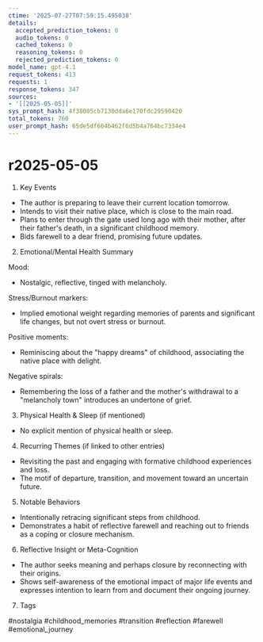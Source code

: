 ```yaml
---
ctime: '2025-07-27T07:59:15.495038'
details:
  accepted_prediction_tokens: 0
  audio_tokens: 0
  cached_tokens: 0
  reasoning_tokens: 0
  rejected_prediction_tokens: 0
model_name: gpt-4.1
request_tokens: 413
requests: 1
response_tokens: 347
sources:
- '[[2025-05-05]]'
sys_prompt_hash: 4f38005cb7130dda6e170fdc29590420
total_tokens: 760
user_prompt_hash: 65de5df664b462f6d5b4a764bc7334e4
---
```

# r2025-05-05

1. Key Events

- The author is preparing to leave their current location tomorrow.
- Intends to visit their native place, which is close to the main road.
- Plans to enter through the gate used long ago with their mother, after their father's death, in a significant childhood memory.
- Bids farewell to a dear friend, promising future updates.

2. Emotional/Mental Health Summary

Mood:
- Nostalgic, reflective, tinged with melancholy.

Stress/Burnout markers:
- Implied emotional weight regarding memories of parents and significant life changes, but not overt stress or burnout.

Positive moments:
- Reminiscing about the "happy dreams" of childhood, associating the native place with delight.

Negative spirals:
- Remembering the loss of a father and the mother's withdrawal to a "melancholy town" introduces an undertone of grief.

3. Physical Health & Sleep (if mentioned)

- No explicit mention of physical health or sleep.

4. Recurring Themes (if linked to other entries)

- Revisiting the past and engaging with formative childhood experiences and loss.
- The motif of departure, transition, and movement toward an uncertain future.

5. Notable Behaviors

- Intentionally retracing significant steps from childhood.
- Demonstrates a habit of reflective farewell and reaching out to friends as a coping or closure mechanism.

6. Reflective Insight or Meta-Cognition

- The author seeks meaning and perhaps closure by reconnecting with their origins.
- Shows self-awareness of the emotional impact of major life events and expresses intention to learn from and document their ongoing journey.

7. Tags

#nostalgia #childhood_memories #transition #reflection #farewell #emotional_journey